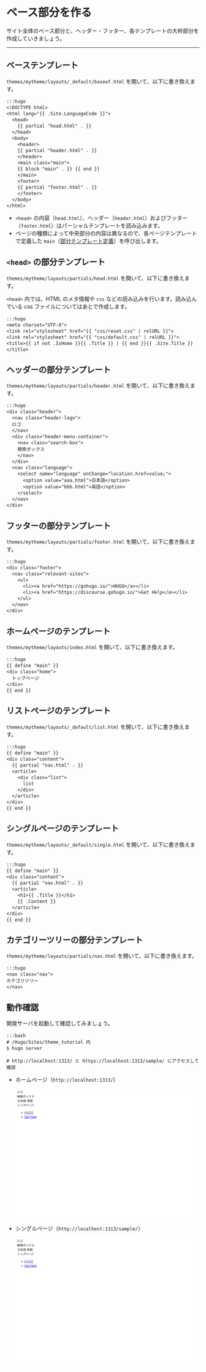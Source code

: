 # ベース部分を作る

サイト全体のベース部分と、ヘッダー・フッター、各テンプレートの大枠部分を作成していきましょう。

---

## ベーステンプレート

`themes/mytheme/layouts/_default/baseof.html` を開いて、以下に書き換えます。

    :::hugo
    <!DOCTYPE html>
    <html lang="{{ .Site.LanguageCode }}">
      <head>
        {{ partial "head.html" . }}
      </head>
      <body>
        <header>
        {{ partial "header.html" . }}
        </header>
        <main class="main">
        {{ block "main" . }} {{ end }}
        </main>
        <footer>
        {{ partial "footer.html" . }}
        </footer>
      </body>
    </html>

- `<head>` の内容（`head.html`）、ヘッダー（`header.html`）およびフッター（`footer.html`）はパーシャルテンプレートを読み込みます。
- ページの種類によって中央部分の内容は異なるので、各ページテンプレートで定義した `main`（[部分テンプレート定義](../03_hugo-template-syntax/02_base2.md#_14)）を呼び出します。

## `<head>` の部分テンプレート

`themes/mytheme/layouts/partials/head.html` を開いて、以下に書き換えます。

`<head>` 内では、HTML のメタ情報や `css` などの読み込みを行います。読み込んでいる css ファイルについてはあとで作成します。

    :::hugo
    <meta charset="UTF-8">
    <link rel="stylesheet" href="{{ "css/reset.css" | relURL }}">
    <link rel="stylesheet" href="{{ "css/default.css" | relURL }}">
    <title>{{ if not .IsHome }}{{ .Title }} | {{ end }}{{ .Site.Title }}</title>

## ヘッダーの部分テンプレート

`themes/mytheme/layouts/partials/header.html` を開いて、以下に書き換えます。

    :::hugo
    <div class="header">
      <nav class="header-logo">
      ロゴ
      </nav>
      <div class="header-menu-container">
        <nav class="search-box">
        検索ボックス
        </nav>
      </div>
      <nav class="language">
        <select name="language" onChange="location.href=value;">
          <option value="aaa.html">日本語</option>
          <option value="bbb.html">英語</option>
        </select>
      </nav>
    </div>

## フッターの部分テンプレート

`themes/mytheme/layouts/partials/footer.html` を開いて、以下に書き換えます。

    :::hugo
    <div class="footer">
      <nav class="relevant-sites">
        <ul>
          <li><a href="https://gohugo.io/">HUGO</a></li>
          <li><a href="https://discourse.gohugo.io/">Get Help</a></li>
        </ul>
      </nav>
    </div>

## ホームページのテンプレート

`themes/mytheme/layouts/index.html` を開いて、以下に書き換えます。

    :::hugo
    {{ define "main" }}
    <div class="home">
      トップページ
    </div>
    {{ end }}

## リストページのテンプレート

`themes/mytheme/layouts/_default/list.html` を開いて、以下に書き換えます。

    :::hugo
    {{ define "main" }}
    <div class="content">
      {{ partial "nav.html" . }}
      <article>
        <div class="list">
          list
        </div>
      </article>
    </div>
    {{ end }}

## シングルページのテンプレート

`themes/mytheme/layouts/_default/single.html` を開いて、以下に書き換えます。

    :::hugo
    {{ define "main" }}
    <div class="content">
      {{ partial "nav.html" . }}
      <article>
        <h1>{{ .Title }}</h1>
        {{ .Content }}
      </article>
    </div>
    {{ end }}

## カテゴリーツリーの部分テンプレート

`themes/mytheme/layouts/partials/nav.html` を開いて、以下に書き換えます。

    :::hugo
    <nav class="nav">
    カテゴリツリー
    </nav>

## 動作確認

開発サーバを起動して確認してみましょう。

    :::bash
    # /Hugo/Sites/theme_tutorial 内
    $ hugo server

    # http://localhost:1313/ と https://localhost:1313/sample/ にアクセスして確認

- ホームページ（`http://localhost:1313/`）

    ![ホームページ](img/02_base_index.png)

- シングルページ（`http://localhost:1313/sample/`）

    ![シングルページ](img/02_base_index.png)
